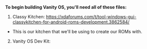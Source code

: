**To begin building Vanity OS, you'll need all of these files:**

1. Classy Kitchen: https://xdaforums.com/t/tool-windows-gui-classykitchen-for-android-roms-development.3862584/

- This is our kitchen that we'll be using to create our ROMs with.

2. Vanity OS Dev Kit:  
